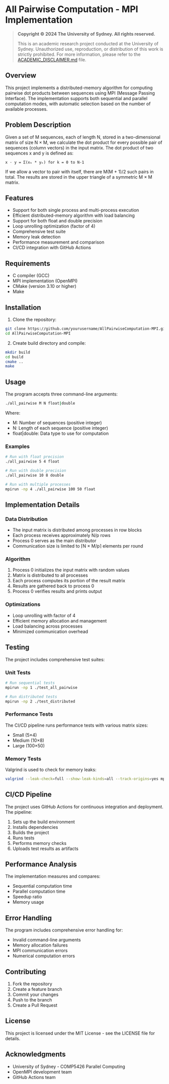 # All Pairwise Computation - MPI Implementation

> **Copyright © 2024 The University of Sydney. All rights reserved.**
> 
> This is an academic research project conducted at the University of Sydney. Unauthorized use, reproduction, or distribution of this work is strictly prohibited. For more information, please refer to the [ACADEMIC_DISCLAIMER.md](ACADEMIC_DISCLAIMER.md) file.

## Overview
This project implements a distributed-memory algorithm for computing pairwise dot products between sequences using MPI (Message Passing Interface). The implementation supports both sequential and parallel computation modes, with automatic selection based on the number of available processes.

## Problem Description
Given a set of M sequences, each of length N, stored in a two-dimensional matrix of size N × M, we calculate the dot product for every possible pair of sequences (column vectors) in the input matrix. The dot product of two sequences x and y is defined as:

```
x · y = Σ(xₖ * yₖ) for k = 0 to N-1
```

If we allow a vector to pair with itself, there are M(M + 1)/2 such pairs in total. The results are stored in the upper triangle of a symmetric M × M matrix.

## Features
- Support for both single process and multi-process execution
- Efficient distributed-memory algorithm with load balancing
- Support for both float and double precision
- Loop unrolling optimization (factor of 4)
- Comprehensive test suite
- Memory leak detection
- Performance measurement and comparison
- CI/CD integration with GitHub Actions

## Requirements
- C compiler (GCC)
- MPI implementation (OpenMPI)
- CMake (version 3.10 or higher)
- Make

## Installation
1. Clone the repository:
```bash
git clone https://github.com/yourusername/AllPairwiseComputation-MPI.git
cd AllPairwiseComputation-MPI
```

2. Create build directory and compile:
```bash
mkdir build
cd build
cmake ..
make
```

## Usage
The program accepts three command-line arguments:
```bash
./all_pairwise M N float|double
```

Where:
- M: Number of sequences (positive integer)
- N: Length of each sequence (positive integer)
- float|double: Data type to use for computation

### Examples
```bash
# Run with float precision
./all_pairwise 5 4 float

# Run with double precision
./all_pairwise 10 8 double

# Run with multiple processes
mpirun -np 4 ./all_pairwise 100 50 float
```

## Implementation Details

### Data Distribution
- The input matrix is distributed among processes in row blocks
- Each process receives approximately N/p rows
- Process 0 serves as the main distributor
- Communication size is limited to ⌈N × M/p⌉ elements per round

### Algorithm
1. Process 0 initializes the input matrix with random values
2. Matrix is distributed to all processes
3. Each process computes its portion of the result matrix
4. Results are gathered back to process 0
5. Process 0 verifies results and prints output

### Optimizations
- Loop unrolling with factor of 4
- Efficient memory allocation and management
- Load balancing across processes
- Minimized communication overhead

## Testing
The project includes comprehensive test suites:

### Unit Tests
```bash
# Run sequential tests
mpirun -np 1 ./test_all_pairwise

# Run distributed tests
mpirun -np 2 ./test_distributed
```

### Performance Tests
The CI/CD pipeline runs performance tests with various matrix sizes:
- Small (5×4)
- Medium (10×8)
- Large (100×50)

### Memory Tests
Valgrind is used to check for memory leaks:
```bash
valgrind --leak-check=full --show-leak-kinds=all --track-origins=yes mpirun -np 1 ./all_pairwise 5 4 float
```

## CI/CD Pipeline
The project uses GitHub Actions for continuous integration and deployment. The pipeline:
1. Sets up the build environment
2. Installs dependencies
3. Builds the project
4. Runs tests
5. Performs memory checks
6. Uploads test results as artifacts

## Performance Analysis
The implementation measures and compares:
- Sequential computation time
- Parallel computation time
- Speedup ratio
- Memory usage

## Error Handling
The program includes comprehensive error handling for:
- Invalid command-line arguments
- Memory allocation failures
- MPI communication errors
- Numerical computation errors

## Contributing
1. Fork the repository
2. Create a feature branch
3. Commit your changes
4. Push to the branch
5. Create a Pull Request

## License
This project is licensed under the MIT License - see the LICENSE file for details.

## Acknowledgments
- University of Sydney - COMP5426 Parallel Computing
- OpenMPI development team
- GitHub Actions team 